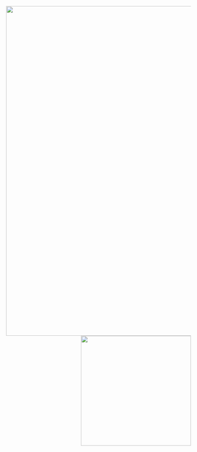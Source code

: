 
<img src="https://media3.giphy.com/media/SH3ubtnact2N4CzbNu/giphy.gif?cid=ecf05e47aigqdbci58y29hrmjt07npq7d7j6w14r9k47ja6q&ep=v1_gifs_search&rid=giphy.gif&ct=g" width="900" alt="">

<img src="https://www.icegif.com/wp-content/uploads/2023/10/icegif-515.gif" width="300"  height="300"  align="right" alt="">





